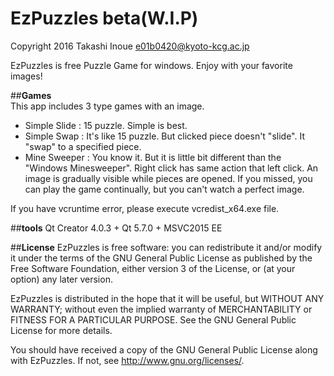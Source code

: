 EzPuzzles beta(W.I.P)
==========

Copyright 2016 Takashi Inoue e01b0420@kyoto-kcg.ac.jp


EzPuzzles is free Puzzle Game for windows.
Enjoy with your favorite images!

##**Games**  
This app includes 3 type games with an image.

- Simple Slide : 15 puzzle. Simple is best.  
- Simple Swap  : It's like 15 puzzle. But clicked piece doesn't "slide". It "swap" to a specified piece.
- Mine Sweeper : You know it. But it is little bit different than the "Windows Minesweeper". Right click has same action that left click. An image is gradually visible while pieces are opened. If you missed, you can play the game continually, but you can't watch a perfect image.

If you have vcruntime error, please execute vcredist_x64.exe file.

##**tools**
Qt Creator 4.0.3 + Qt 5.7.0 + MSVC2015 EE


##**License**
EzPuzzles is free software: you can redistribute it and/or modify
it under the terms of the GNU General Public License as published by
the Free Software Foundation, either version 3 of the License, or
(at your option) any later version.

EzPuzzles is distributed in the hope that it will be useful,
but WITHOUT ANY WARRANTY; without even the implied warranty of
MERCHANTABILITY or FITNESS FOR A PARTICULAR PURPOSE. See the
GNU General Public License for more details.

You should have received a copy of the GNU General Public License
along with EzPuzzles. If not, see http://www.gnu.org/licenses/.
